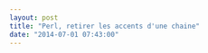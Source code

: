 ```yaml
---
layout: post
title: "Perl, retirer les accents d'une chaine"
date: "2014-07-01 07:43:00"
---
```

<script src="https://pastebin.com/embed_js/1aNsQmtZ"></script>

<script src="https://pastebin.com/embed_js/CJaLSma2"></script>

<div style="height: 0; overflow: hidden;">perl accent accents retirer supprimer unicode unicodedata
</div>

